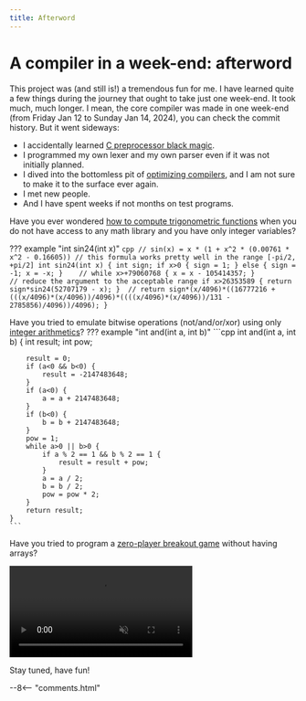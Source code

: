 ```yaml
---
title: Afterword
---
```


# A compiler in a week-end: afterword
This project was (and still is!) a tremendous fun for me.
I have learned quite a few things during the journey that ought to take just one week-end.
It took much, much longer.
I mean, the core compiler was made in one week-end (from Friday Jan 12 to Sunday Jan 14, 2024), you can check the commit history.
But it went sideways:

* I accidentally learned [C preprocessor black magic](../strange/cursed-fire.md).
* I programmed my own lexer and my own parser even if it was not initially planned.
* I dived into the bottomless pit of [optimizing compilers](https://github.com/ssloy/tinyoptimizer/), and I am not sure to make it to the surface ever again.
* I met new people.
* And I have spent weeks if not months on test programs.

Have you ever wondered [how to compute trigonometric functions](https://github.com/ssloy/tinycompiler/blob/main/test-programs/nontrivial/trig-hp12c.wend) when you do not have access to any math library
and you have only integer variables?

??? example "int sin24(int x)"
    ```cpp
    // sin(x) = x * (1 + x^2 * (0.00761 * x^2 - 0.16605))
    // this formula works pretty well in the range [-pi/2, +pi/2]
    int sin24(int x) {
        int sign;
        if x>0 { sign = 1; } else { sign = -1; x = -x; }    //
        while x>+79060768 { x = x - 105414357; }            // reduce the argument to the acceptable range
        if x>26353589 { return sign*sin24(52707179 - x); }  //
        return sign*(x/4096)*((16777216 + (((x/4096)*(x/4096))/4096)*((((x/4096)*(x/4096))/131 - 2785856)/4096))/4096);
    }
    ```

Have you tried to emulate bitwise operations (not/and/or/xor) using only [integer arithmetics](https://github.com/ssloy/tinycompiler/blob/main/test-programs/nontrivial/bitwise.wend)?
??? example "int and(int a, int b)"
    ```cpp
    int and(int a, int b) {
        int result;
        int pow;

        result = 0;
        if (a<0 && b<0) {
            result = -2147483648;
        }
        if (a<0) {
            a = a + 2147483648;
        }
        if (b<0) {
            b = b + 2147483648;
        }
        pow = 1;
        while a>0 || b>0 {
            if a % 2 == 1 && b % 2 == 1 {
                result = result + pow;
            }
            a = a / 2;
            b = b / 2;
            pow = pow * 2;
        }
        return result;
    }
    ```

Have you tried to program a [zero-player breakout game](https://github.com/ssloy/tinycompiler/blob/main/test-programs/gfx/breakout.wend) without having arrays?

<video width="320" autoplay="" loop="" muted="" controls=""><source src="../home/breakout.mp4" type="video/mp4"></source></video>


Stay tuned, have fun!

--8<-- "comments.html"

